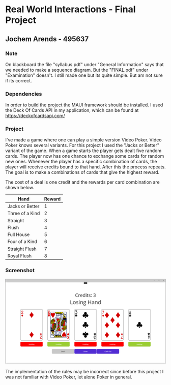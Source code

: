 # Real World Interactions - Final Project
## Jochem Arends - 495637

### Note
On blackboard the file "syllabus.pdf" under "General Information" says that we needed to make a sequence diagram.
But the "FINAL.pdf" under "Examination" doesn't. I still made one but its quite simple. But am not sure if its correct.

### Dependencies
In order to build the project the MAUI framework should be installed.
I used the Deck Of Cards API in my application, which can be found at https://deckofcardsapi.com/

### Project
I've made a game where one can play a simple version Video Poker. Video Poker knows several variants. 
For this project I used the "Jacks or Better" variant of the game. When a game starts the player gets dealt five random cards.
The player now has one chance to exchange some cards for random new ones. Whenever the player has a specific combination of cards,
the player will receive credits bound to that hand. After this the process repeats. The goal is to make a combinations of cards that give the highest reward.

The cost of a deal is one credit and the rewards per card combination are shown below.

| Hand            | Reward |
|-----------------|--------|
| Jacks or Better | 1      |
| Three of a Kind | 2      |
| Straight        | 3      |
| Flush           | 4      |
| Full House      | 5      |
| Four of a Kind  | 6      |
| Straight Flush  | 7      |
| Royal Flush     | 8      |

### Screenshot
![img0](screenshot.png)

The implementation of the rules may be incorrect since before this project I was not familiar with Video Poker, let alone Poker in general.

